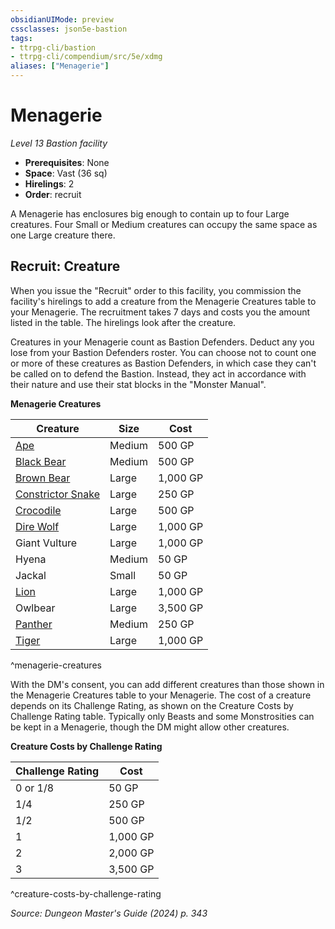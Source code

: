 ```yaml
---
obsidianUIMode: preview
cssclasses: json5e-bastion
tags:
- ttrpg-cli/bastion
- ttrpg-cli/compendium/src/5e/xdmg
aliases: ["Menagerie"]
---
```

# Menagerie
*Level 13 Bastion facility*  

- **Prerequisites**: None
- **Space**: Vast (36 sq)
- **Hirelings**: 2
- **Order**: recruit

A Menagerie has enclosures big enough to contain up to four Large creatures. Four Small or Medium creatures can occupy the same space as one Large creature there.

## Recruit: Creature

When you issue the "Recruit" order to this facility, you commission the facility's hirelings to add a creature from the Menagerie Creatures table to your Menagerie. The recruitment takes 7 days and costs you the amount listed in the table. The hirelings look after the creature.

Creatures in your Menagerie count as Bastion Defenders. Deduct any you lose from your Bastion Defenders roster. You can choose not to count one or more of these creatures as Bastion Defenders, in which case they can't be called on to defend the Bastion. Instead, they act in accordance with their nature and use their stat blocks in the "Monster Manual".

**Menagerie Creatures**

| Creature | Size | Cost |
|----------|------|------|
| [Ape](Mechanics/bestiary/beast/ape-xphb.md) | Medium | 500 GP |
| [Black Bear](Mechanics/bestiary/beast/black-bear-xphb.md) | Medium | 500 GP |
| [Brown Bear](Mechanics/bestiary/beast/brown-bear-xphb.md) | Large | 1,000 GP |
| [Constrictor Snake](Mechanics/bestiary/beast/constrictor-snake-xphb.md) | Large | 250 GP |
| [Crocodile](Mechanics/bestiary/beast/crocodile-xphb.md) | Large | 500 GP |
| [Dire Wolf](Mechanics/bestiary/beast/dire-wolf-xphb.md) | Large | 1,000 GP |
| Giant Vulture | Large | 1,000 GP |
| Hyena | Medium | 50 GP |
| Jackal | Small | 50 GP |
| [Lion](Mechanics/bestiary/beast/lion-xphb.md) | Large | 1,000 GP |
| Owlbear | Large | 3,500 GP |
| [Panther](Mechanics/bestiary/beast/panther-xphb.md) | Medium | 250 GP |
| [Tiger](Mechanics/bestiary/beast/tiger-xphb.md) | Large | 1,000 GP |
^menagerie-creatures

With the DM's consent, you can add different creatures than those shown in the Menagerie Creatures table to your Menagerie. The cost of a creature depends on its Challenge Rating, as shown on the Creature Costs by Challenge Rating table. Typically only Beasts and some Monstrosities can be kept in a Menagerie, though the DM might allow other creatures.

**Creature Costs by Challenge Rating**

| Challenge Rating | Cost |
|------------------|------|
| 0 or 1/8 | 50 GP |
| 1/4 | 250 GP |
| 1/2 | 500 GP |
| 1 | 1,000 GP |
| 2 | 2,000 GP |
| 3 | 3,500 GP |
^creature-costs-by-challenge-rating

*Source: Dungeon Master's Guide (2024) p. 343*